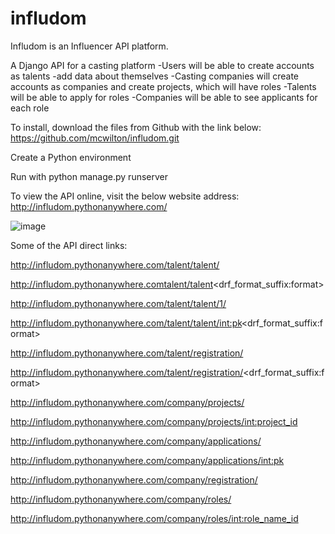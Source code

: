# infludom

Infludom is an Influencer API platform.

A Django API for a casting platform
-Users will be able to create accounts as talents
-add data about themselves
-Casting companies will create accounts as companies and create projects, which will have roles
-Talents will be able to apply for roles
-Companies will be able to see applicants for each role


To install, download the files from Github with the link below:
https://github.com/mcwilton/infludom.git

Create a Python environment

Run with python manage.py runserver

To view the API online, visit the below website address:
http://infludom.pythonanywhere.com/

![image](https://user-images.githubusercontent.com/20909827/188434936-67e43ef4-7e31-4e0a-9d84-91cf8da3c713.png)

Some of the API direct links:

http://infludom.pythonanywhere.com/talent/talent/

http://infludom.pythonanywhere.comtalent/talent<drf_format_suffix:format>

http://infludom.pythonanywhere.com/talent/talent/1/

http://infludom.pythonanywhere.com/talent/talent/<int:pk><drf_format_suffix:format>

http://infludom.pythonanywhere.com/talent/registration/

http://infludom.pythonanywhere.com/talent/registration/<drf_format_suffix:format>

http://infludom.pythonanywhere.com/company/projects/ 

http://infludom.pythonanywhere.com/company/projects/<int:project_id>

http://infludom.pythonanywhere.com/company/applications/

http://infludom.pythonanywhere.com/company/applications/<int:pk>

http://infludom.pythonanywhere.com/company/registration/

http://infludom.pythonanywhere.com/company/roles/

http://infludom.pythonanywhere.com/company/roles/<int:role_name_id>
